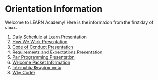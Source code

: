# Orientation Information

Welcome to LEARN Academy! Here is the information from the first day of class.

1) [Daily Schedule at Learn Presentation](./orientation/HowWeWork.pdf)
2) [How We Work Presentation](./orientation/HowWeWork.pdf)
3) [Code of Conduct Presentation](./orientation/CodeofConduct.pdf)
4) [Requirements and Expectations Presentation](./orientation/Expectations.pdf)
5) [Pair Programming Presentation](./orientation/PairProgramming.pdf )
6) [Welcome Packet Information](./orientation/StartofClassOverview.pdf)
7) [Internship Requirements](./orientation/InternshipRequirements.pdf)
8) [Why Code?](./orientation/WhyCode.pdf)
